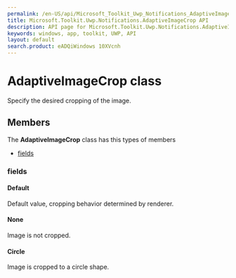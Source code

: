 ```yaml
---
permalink: /en-US/api/Microsoft_Toolkit_Uwp_Notifications_AdaptiveImageCrop.htm
title: Microsoft.Toolkit.Uwp.Notifications.AdaptiveImageCrop API 
description: API page for Microsoft.Toolkit.Uwp.Notifications.AdaptiveImageCrop
keywords: windows, app, toolkit, UWP, API
layout: default
search.product: eADQiWindows 10XVcnh
---
```



# AdaptiveImageCrop class

Specify the desired cropping of the image.

## Members

The **AdaptiveImageCrop** class has this types of members

* [fields](#fields)

### fields

#### Default

Default value, cropping behavior determined by renderer.



#### None

Image is not cropped.



#### Circle

Image is cropped to a circle shape.


